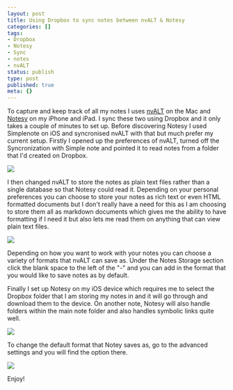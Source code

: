 ```yaml
---
layout: post
title: Using Dropbox to sync notes between nvALT & Notesy
categories: []
tags:
- Dropbox
- Notesy
- Sync
- notes
- nvALT
status: publish
type: post
published: true
meta: {}
---
```

To capture and keep track of all my notes I uses 
[nvALT](http://brettterpstra.com/project/nvalt/) on the Mac and 
[Notesy](http://notesy-app.com/) on my iPhone and iPad. I sync these two using Dropbox and it only takes a couple of minutes to set up. Before discovering Notesy I used Simplenote on iOS and syncronised nvALT with that but much prefer my current setup. Firstly I opened up the preferences of nvALT, turned off the Syncronization with Simple note and pointed it to read notes from a folder that I'd created on Dropbox.

![](/static/4f331d1f8754c7ec090e554a/50fe1c99e4b01c920a89f452/50fe1c99e4b01c920a89f4ba/1327578461073/nvALT%20Sync%20Prefs.png/1000w)

I then changed nvALT to store the notes as plain text files rather than a single database so that Notesy could read it. Depending on your personal preferences you can choose to store your notes as rich text or even HTML formatted documents but I don't really have a need for this as I am choosing to store them all as markdown documents which gives me the ability to have formatting if I need it but also lets me read them on anything that can view plain text files.

![](/static/4f331d1f8754c7ec090e554a/50fe1c99e4b01c920a89f452/50fe1c99e4b01c920a89f4bb/1327578799547/nvALT%20Storage%20Settings.png/1000w)

Depending on how you want to work with your notes you can choose a variety of formats that nvALT can save as. Under the Notes Storage section click the blank space to the left of the "-" and you can add in the format that you would like to save notes as by default. 

Finally I set up Notesy on my iOS device which requires me to select the Dropbox folder that I am storing my notes in and it will go through and download them to the device. On another note, Notesy will also handle folders within the main note folder and also handles symbolic links quite well.

![](/static/4f331d1f8754c7ec090e554a/50fe1c99e4b01c920a89f452/50fe1c99e4b01c920a89f4bc/1327611278197/Notesy%20Dropbox.jpg/1000w)

To change the default format that Notey saves as, go to the advanced settings and you will find the option there. 

![](/static/4f331d1f8754c7ec090e554a/50fe1c99e4b01c920a89f452/50fe1c99e4b01c920a89f4bd/1327617755083/Notesy%20Advanced.jpg/1000w)

Enjoy!
